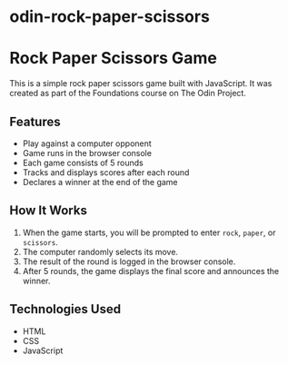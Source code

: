 # odin-rock-paper-scissors

# Rock Paper Scissors Game

This is a simple rock paper scissors game built with JavaScript. It was created as part of the Foundations course on The Odin Project.

## Features

* Play against a computer opponent
* Game runs in the browser console
* Each game consists of 5 rounds
* Tracks and displays scores after each round
* Declares a winner at the end of the game

## How It Works

1. When the game starts, you will be prompted to enter `rock`, `paper`, or `scissors`.
2. The computer randomly selects its move.
3. The result of the round is logged in the browser console.
4. After 5 rounds, the game displays the final score and announces the winner.

## Technologies Used

* HTML
* CSS
* JavaScript

